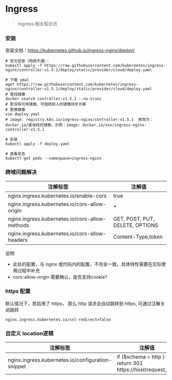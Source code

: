 # Ingress

> Ingress 相关知识点

### 安装

安装文档：https://kubernetes.github.io/ingress-nginx/deploy/



```shell
# 官方安装（网络不通）：
kubectl apply -f https://raw.githubusercontent.com/kubernetes/ingress-nginx/controller-v1.5.1/deploy/static/provider/cloud/deploy.yaml

# 下载 ymal
wget https://raw.githubusercontent.com/kubernetes/ingress-nginx/controller-v1.5.1/deploy/static/provider/cloud/deploy.yaml
# 查找镜像
docker search controller:v1.5.1 --no-trunc
# 若没有可用镜像，可借助别人的镜像同步方案
# 更换镜像
vim deploy.ymal
# image: registry.k8s.io/ingress-nginx/controller:v1.5.1  修改为：docker.io/查询找的镜像，示例：image: docker.io/xxx/ingress-nginx-controller:v1.5.1

# 安装
kubectl apply -f deploy.yaml

# 查看状态
kubectl get pods --namespace=ingress-nginx
```




### 跨域问题解决

| 注解标签                                           | 注解值                             |
|------------------------------------------------|---------------------------------|
| nginx.ingress.kubernetes.io/enable-cors        | true                            |
| nginx.ingress.kubernetes.io/cors-allow-origin  | *                               |
| nginx.ingress.kubernetes.io/cors-allow-methods | GET, POST, PUT, DELETE, OPTIONS |
| nginx.ingress.kubernetes.io/cors-allow-headers | Content-Type,token              |

说明
- 此处的配置，与 nginx 或代码内的配置，不完全一致。具体特性需要在实际使用过程中补充
- cors-allow-origin 需要确认，是否支持cookie?

### https 配置

默认情况下，若启用了 https， 那么 http 请求会自动跳转到 https, 可通过注解关闭跳转
```
nginx.ingress.kubernetes.io/ssl-redirect=false
```

### 自定义 location逻辑
| 注解标签                                           | 注解值                                                            |
|------------------------------------------------|----------------------------------------------------------------|
| nginx.ingress.kubernetes.io/configuration-snippet        | if ($schema = http ) { return 301 https://$host/$request_uri;} |